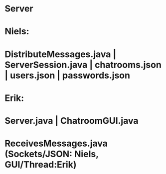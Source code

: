 # Server
# Niels:
# DistributeMessages.java | ServerSession.java | chatrooms.json | users.json | passwords.json
# Erik:
# Server.java | ChatroomGUI.java
#
# ReceivesMessages.java (Sockets/JSON: Niels, GUI/Thread:Erik)
